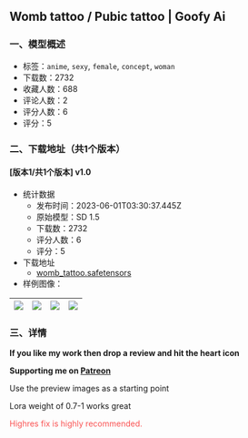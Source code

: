 ## Womb tattoo / Pubic tattoo | Goofy Ai
### 一、模型概述

- 标签：`anime`, `sexy`, `female`, `concept`, `woman`
- 下载数：2732
- 收藏人数：688
- 评论人数：2
- 评分人数：6
- 评分：5

### 二、下载地址（共1个版本）

#### [版本1/共1个版本] v1.0

- 统计数据
  - 发布时间：2023-06-01T03:30:37.445Z
  - 原始模型：SD 1.5
  - 下载数：2732
  - 评分人数：6
  - 评分：5
- 下载地址
  - [womb_tattoo.safetensors](https://civitai.com/api/download/models/86374)
- 样例图像：

| <img src="https://image.civitai.com/xG1nkqKTMzGDvpLrqFT7WA/c0b1fa97-c856-4a6b-847b-bbc9b170b22c/width=450/982569.jpeg" /> | <img src="https://image.civitai.com/xG1nkqKTMzGDvpLrqFT7WA/124a7381-1f61-4e36-b167-91a5f79a24d8/width=450/982572.jpeg" /> | <img src="https://image.civitai.com/xG1nkqKTMzGDvpLrqFT7WA/b0d59d62-346c-4ebd-87a4-c93219f5e95e/width=450/982566.jpeg" /> | <img src="https://image.civitai.com/xG1nkqKTMzGDvpLrqFT7WA/d5011b5f-2473-400e-bb2b-b0885a1b88c2/width=450/982570.jpeg" /> |
| ---- | ---- | ---- | ---- |


### 三、详情
<p><strong>If you like my work then drop a review and hit the heart icon</strong></p><p><strong>Supporting me on </strong><a target="_blank" rel="ugc" href="https://www.patreon.com/GoofyAi"><strong>Patreon</strong></a></p><p>Use the preview images as a starting point</p><p>Lora weight of 0.7-1 works great</p><p><span style="color:rgb(250, 82, 82)">Highres fix is highly recommended.</span></p>